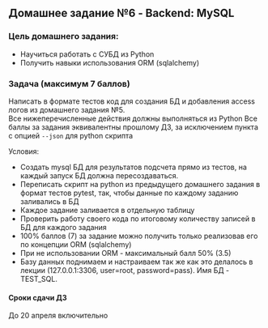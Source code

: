 ## Домашнее задание №6 - Backend: MySQL

### Цель домашнего задания:

- Научиться работать с СУБД из Python
- Получить навыки использования ORM (sqlalchemy)


### Задача (максимум 7 баллов)
Написать в формате тестов код для создания БД и добавления access логов из домашнего задания №5.  
Все нижеперечисленные действия должны выполняться из Python
Все баллы за задания эквивалентны прошлому ДЗ, за исключением пункта с опцией `--json` для python скрипта

Условия: 

- Создать mysql БД для результатов подсчета прямо из тестов, на каждый запуск БД должна пересоздаваться.
- Переписать скрипт на python из предыдущего домашнего задания в формат тестов pytest, так, чтобы данные по каждому
заданию заливались в БД
- Каждое задание заливается в отдельную таблицу
- Проверить работу своего кода по итоговому количеству записей в БД для каждого задания
- 100% баллов (7) за задание можно получить только реализовав его по концепции ORM (sqlalchemy)
- При не использовании ORM - максимальный балл 50% (3.5)
- Базу данных поднимаем и настраиваем так же как это делалось в лекции (127.0.0.1:3306, user=root, password=pass).
Имя БД - TEST_SQL.


#### Сроки сдачи ДЗ
До 20 апреля включительно